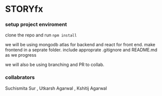 # STORYfx 

### setup project enviroment

clone the repo and run `npm install`

we will be using mongodb atlas for backend and react for front end. 
make frontend in a seprate folder.
include approprate .gitignore and README.md as we progress 

we will also be using branching and PR to collab.

### collabrators 

Suchismita Sur , Utkarsh Agarwal , Kshitij Agarwal
